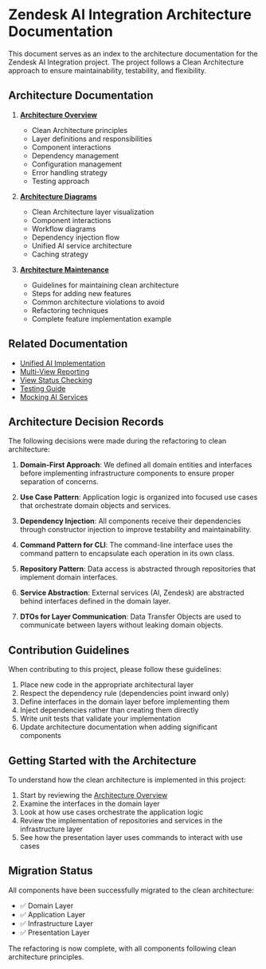 # Zendesk AI Integration Architecture Documentation

This document serves as an index to the architecture documentation for the Zendesk AI Integration project. The project follows a Clean Architecture approach to ensure maintainability, testability, and flexibility.

## Architecture Documentation

1. [**Architecture Overview**](ARCHITECTURE.md)
   - Clean Architecture principles
   - Layer definitions and responsibilities
   - Component interactions
   - Dependency management
   - Configuration management
   - Error handling strategy
   - Testing approach

2. [**Architecture Diagrams**](ARCHITECTURE_DIAGRAMS.md)
   - Clean Architecture layer visualization
   - Component interactions
   - Workflow diagrams
   - Dependency injection flow
   - Unified AI service architecture
   - Caching strategy

3. [**Architecture Maintenance**](ARCHITECTURE_MAINTENANCE.md)
   - Guidelines for maintaining clean architecture
   - Steps for adding new features
   - Common architecture violations to avoid
   - Refactoring techniques
   - Complete feature implementation example

## Related Documentation

- [Unified AI Implementation](UNIFIED_AI_IMPLEMENTATION.md)
- [Multi-View Reporting](MULTI_VIEW_REPORTING.md)
- [View Status Checking](VIEW_STATUS_CHECKING.md)
- [Testing Guide](TESTING_GUIDE.md)
- [Mocking AI Services](MOCKING_AI_SERVICES.md)

## Architecture Decision Records

The following decisions were made during the refactoring to clean architecture:

1. **Domain-First Approach**: We defined all domain entities and interfaces before implementing infrastructure components to ensure proper separation of concerns.

2. **Use Case Pattern**: Application logic is organized into focused use cases that orchestrate domain objects and services.

3. **Dependency Injection**: All components receive their dependencies through constructor injection to improve testability and maintainability.

4. **Command Pattern for CLI**: The command-line interface uses the command pattern to encapsulate each operation in its own class.

5. **Repository Pattern**: Data access is abstracted through repositories that implement domain interfaces.

6. **Service Abstraction**: External services (AI, Zendesk) are abstracted behind interfaces defined in the domain layer.

7. **DTOs for Layer Communication**: Data Transfer Objects are used to communicate between layers without leaking domain objects.

## Contribution Guidelines

When contributing to this project, please follow these guidelines:

1. Place new code in the appropriate architectural layer
2. Respect the dependency rule (dependencies point inward only)
3. Define interfaces in the domain layer before implementing them
4. Inject dependencies rather than creating them directly
5. Write unit tests that validate your implementation
6. Update architecture documentation when adding significant components

## Getting Started with the Architecture

To understand how the clean architecture is implemented in this project:

1. Start by reviewing the [Architecture Overview](ARCHITECTURE.md)
2. Examine the interfaces in the domain layer
3. Look at how use cases orchestrate the application logic
4. Review the implementation of repositories and services in the infrastructure layer
5. See how the presentation layer uses commands to interact with use cases

## Migration Status

All components have been successfully migrated to the clean architecture:

- ✅ Domain Layer
- ✅ Application Layer
- ✅ Infrastructure Layer
- ✅ Presentation Layer

The refactoring is now complete, with all components following clean architecture principles.
